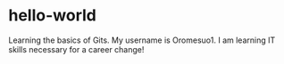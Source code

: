 # hello-world
Learning the basics of Gits. My username is Oromesuo1. I am learning IT skills necessary for a career change!

